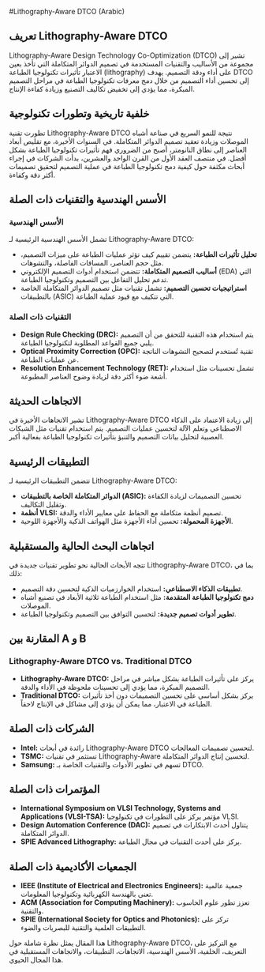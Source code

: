 #Lithography-Aware DTCO (Arabic)

## تعريف Lithography-Aware DTCO

Lithography-Aware Design Technology Co-Optimization (DTCO) تشير إلى مجموعة من الأساليب والتقنيات المستخدمة في تصميم الدوائر المتكاملة التي تأخذ بعين الاعتبار تأثيرات تكنولوجيا الطباعة (lithography) على أداء ودقة التصميم. يهدف DTCO إلى تحسين أداء التصميم من خلال دمج معرفات تكنولوجيا الطباعة في مراحل التصميم المبكرة، مما يؤدي إلى تخفيض تكاليف التصنيع وزيادة كفاءة الإنتاج.

## خلفية تاريخية وتطورات تكنولوجية

تطورت تقنية Lithography-Aware DTCO نتيجة للنمو السريع في صناعة أشباه الموصلات وزيادة تعقيد تصميم الدوائر المتكاملة. في السنوات الأخيرة، مع تقليص أبعاد العناصر إلى نطاق النانومتر، أصبح من الضروري فهم تأثيرات تكنولوجيا الطباعة بشكل أفضل. في منتصف العقد الأول من القرن الواحد والعشرين، بدأت الشركات في إجراء أبحاث مكثفة حول كيفية دمج تكنولوجيا الطباعة في عملية التصميم لتحقيق تصميمات أكثر دقة وكفاءة.

## الأسس الهندسية والتقنيات ذات الصلة

### الأسس الهندسية

تشمل الأسس الهندسية الرئيسية لـ Lithography-Aware DTCO:

- **تحليل تأثيرات الطباعة:** يتضمن تقييم كيف تؤثر عمليات الطباعة على ميزات التصميم، مثل حجم العناصر، المسافات الفاصلة، والتشوهات.
- **أساليب التصميم المتكاملة:** تتضمن استخدام أدوات التصميم الإلكتروني (EDA) التي تدعم تحليل التفاعل بين التصميم وتكنولوجيا الطباعة.
- **استراتيجيات تحسين التصميم:** تشمل تقنيات مثل تصميم الدوائر المتكاملة الخاصة بالتطبيقات (ASIC) التي تتكيف مع قيود عملية الطباعة.

### التقنيات ذات الصلة

- **Design Rule Checking (DRC):** يتم استخدام هذه التقنية للتحقق من أن التصميم يلبي جميع القواعد المطلوبة لتكنولوجيا الطباعة.
- **Optical Proximity Correction (OPC):** تقنية تُستخدم لتصحيح التشوهات الناتجة عن عمليات الطباعة.
- **Resolution Enhancement Technology (RET):** تشمل تحسينات مثل استخدام أشعة ضوء أكثر دقة لزيادة وضوح العناصر المطبوعة.

## الاتجاهات الحديثة

تشير الاتجاهات الأخيرة في Lithography-Aware DTCO إلى زيادة الاعتماد على الذكاء الاصطناعي وتعلم الآلة لتحسين عمليات التصميم. يتم استخدام تقنيات مثل الشبكات العصبية لتحليل بيانات التصميم والتنبؤ بتأثيرات تكنولوجيا الطباعة بفعالية أكبر.

## التطبيقات الرئيسية

تتضمن التطبيقات الرئيسية لـ Lithography-Aware DTCO:

- **الدوائر المتكاملة الخاصة بالتطبيقات (ASIC):** تحسين التصميمات لزيادة الكفاءة وتقليل التكاليف.
- **أنظمة VLSI:** تصميم أنظمة متكاملة مع الحفاظ على معايير الأداء والدقة.
- **الأجهزة المحمولة:** تحسين أداء الأجهزة مثل الهواتف الذكية والأجهزة اللوحية.

## اتجاهات البحث الحالية والمستقبلية

تتجه الأبحاث الحالية نحو تطوير تقنيات جديدة في Lithography-Aware DTCO، بما في ذلك:

- **تطبيقات الذكاء الاصطناعي:** استخدام الخوارزميات الذكية لتحسين دقة التصميم.
- **دمج تكنولوجيا الطباعة المتقدمة:** مثل استخدام الطباعة ثلاثية الأبعاد في تصنيع أشباه الموصلات.
- **تطوير أدوات تصميم جديدة:** لتحسين التوافق بين التصميم وتكنولوجيا الطباعة.

## المقارنة بين A و B

### Lithography-Aware DTCO vs. Traditional DTCO

- **Lithography-Aware DTCO:** يركز على تأثيرات الطباعة بشكل مباشر في مراحل التصميم المبكرة، مما يؤدي إلى تحسينات ملحوظة في الأداء والدقة.
- **Traditional DTCO:** يركز بشكل أساسي على تحسين التصميمات دون أخذ تأثيرات الطباعة في الاعتبار، مما يمكن أن يؤدي إلى مشاكل في الإنتاج لاحقاً.

## الشركات ذات الصلة

- **Intel:** رائدة في أبحاث Lithography-Aware DTCO لتحسين تصميمات المعالجات.
- **TSMC:** تستثمر في تقنيات Lithography-Aware لتحسين إنتاج الدوائر المتكاملة.
- **Samsung:** تسهم في تطوير الأدوات والتقنيات الخاصة بـ DTCO.

## المؤتمرات ذات الصلة

- **International Symposium on VLSI Technology, Systems and Applications (VLSI-TSA):** مؤتمر يركز على التطورات في تكنولوجيا VLSI.
- **Design Automation Conference (DAC):** يتناول أحدث الابتكارات في تصميم الدوائر المتكاملة.
- **SPIE Advanced Lithography:** يركز على أحدث التقنيات في مجال الطباعة.

## الجمعيات الأكاديمية ذات الصلة

- **IEEE (Institute of Electrical and Electronics Engineers):** جمعية عالمية تعنى بالهندسة الكهربائية وتكنولوجيا المعلومات.
- **ACM (Association for Computing Machinery):** تعزز تطور علوم الحاسوب والتقنية.
- **SPIE (International Society for Optics and Photonics):** تركز على التطبيقات العلمية والتقنية للبصريات والضوء.

هذا المقال يمثل نظرة شاملة حول Lithography-Aware DTCO، مع التركيز على التعريف، الخلفية، الأسس الهندسية، الاتجاهات، التطبيقات، والاتجاهات المستقبلية في هذا المجال الحيوي.